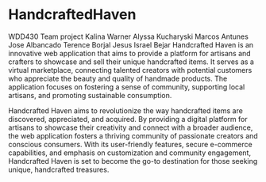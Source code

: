 # HandcraftedHaven
WDD430 Team project
Kalina Warner
Alyssa Kucharyski
Marcos Antunes
Jose Albancado
Terence Borjal
Jesus Israel Bejar 
Handcrafted Haven is an innovative web application that aims to provide a platform for artisans and 
crafters to showcase and sell their unique handcrafted items. It serves as a virtual marketplace, 
connecting talented creators with potential customers who appreciate the beauty and quality of handmade 
products. The application focuses on fostering a sense of community, supporting local artisans, and 
promoting sustainable consumption.

Handcrafted Haven aims to revolutionize the way handcrafted items are discovered, appreciated, and acquired. 
By providing a digital platform for artisans to showcase their creativity and connect with a broader audience, 
the web application fosters a thriving community of passionate creators and conscious consumers. With its 
user-friendly features, secure e-commerce capabilities, and emphasis on customization and community engagement, 
Handcrafted Haven is set to become the go-to destination for those seeking unique, handcrafted treasures.
